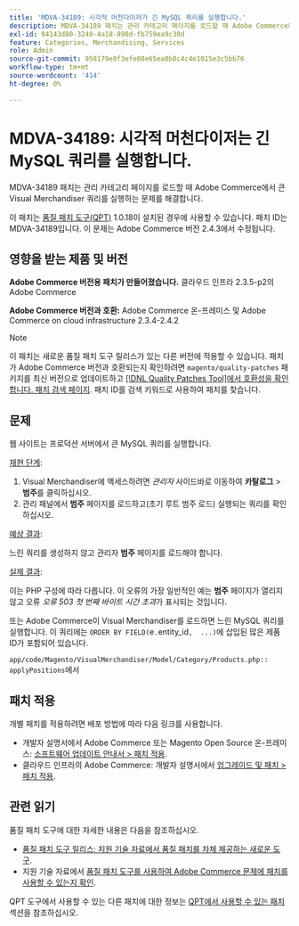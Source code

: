 ```yaml
---
title: 'MDVA-34189: 시각적 머천다이저가 긴 MySQL 쿼리를 실행합니다.'
description: MDVA-34189 패치는 관리 카테고리 페이지를 로드할 때 Adobe Commerce에서 큰 Visual Merchandiser 쿼리를 실행하는 문제를 해결합니다.
exl-id: 94143d80-3240-4a18-890d-fb759ea9c30d
feature: Categories, Merchandising, Services
role: Admin
source-git-commit: 958179e0f3efe08e65ea8b0c4c4e1015e3c5bb76
workflow-type: tm+mt
source-wordcount: '414'
ht-degree: 0%

---
```


# MDVA-34189: 시각적 머천다이저는 긴 MySQL 쿼리를 실행합니다.

MDVA-34189 패치는 관리 카테고리 페이지를 로드할 때 Adobe Commerce에서 큰 Visual Merchandiser 쿼리를 실행하는 문제를 해결합니다.

이 패치는 [품질 패치 도구(QPT)](/help/announcements/adobe-commerce-announcements/magento-quality-patches-released-new-tool-to-self-serve-quality-patches.md) 1.0.18이 설치된 경우에 사용할 수 있습니다. 패치 ID는 MDVA-34189입니다. 이 문제는 Adobe Commerce 버전 2.4.3에서 수정됩니다.

## 영향을 받는 제품 및 버전

**Adobe Commerce 버전용 패치가 만들어졌습니다.** 클라우드 인프라 2.3.5-p2의 Adobe Commerce

**Adobe Commerce 버전과 호환:** Adobe Commerce 온-프레미스 및 Adobe Commerce on cloud infrastructure 2.3.4-2.4.2

>[!NOTE]
>
>이 패치는 새로운 품질 패치 도구 릴리스가 있는 다른 버전에 적용할 수 있습니다. 패치가 Adobe Commerce 버전과 호환되는지 확인하려면 `magento/quality-patches` 패키지를 최신 버전으로 업데이트하고 [[!DNL Quality Patches Tool]에서 호환성을 확인합니다. 패치 검색 페이지](https://devdocs.magento.com/quality-patches/tool.html#patch-grid). 패치 ID를 검색 키워드로 사용하여 패치를 찾습니다.

## 문제

웹 사이트는 프로덕션 서버에서 큰 MySQL 쿼리를 실행합니다.

<u>재현 단계</u>:

1. Visual Merchandiser에 액세스하려면 *관리자* 사이드바로 이동하여 **카탈로그** > **범주**&#x200B;를 클릭하십시오.
1. 관리 패널에서 **범주** 페이지를 로드하고(초기 루트 범주 로드) 실행되는 쿼리를 확인하십시오.

<u>예상 결과</u>:

느린 쿼리를 생성하지 않고 관리자 **범주** 페이지를 로드해야 합니다.

<u>실제 결과</u>:

이는 PHP 구성에 따라 다릅니다. 이 오류의 가장 일반적인 예는 **범주** 페이지가 열리지 않고 오류 *오류 503 첫 번째 바이트 시간 초과*&#x200B;가 표시되는 것입니다.

또는 Adobe Commerce이 Visual Merchandiser를 로드하면 느린 MySQL 쿼리를 실행합니다. 이 쿼리에는 `ORDER BY FIELD(`e`.`entity_id`,  ...)`에 삽입된 많은 제품 ID가 포함되어 있습니다.

`app/code/Magento/VisualMerchandiser/Model/Category/Products.php:: applyPositions`에서

## 패치 적용

개별 패치를 적용하려면 배포 방법에 따라 다음 링크를 사용합니다.

* 개발자 설명서에서 Adobe Commerce 또는 Magento Open Source 온-프레미스: [소프트웨어 업데이트 안내서 > 패치 적용](https://devdocs.magento.com/guides/v2.4/comp-mgr/patching/mqp.html).
* 클라우드 인프라의 Adobe Commerce: 개발자 설명서에서 [업그레이드 및 패치 > 패치 적용](https://devdocs.magento.com/cloud/project/project-patch.html).

## 관련 읽기

품질 패치 도구에 대한 자세한 내용은 다음을 참조하십시오.

* [품질 패치 도구 릴리스: 지원 기술 자료에서 품질 패치를 자체 제공하는 새로운 도구](/help/announcements/adobe-commerce-announcements/magento-quality-patches-released-new-tool-to-self-serve-quality-patches.md).
* 지원 기술 자료에서 [품질 패치 도구를 사용하여 Adobe Commerce 문제에 패치를 사용할 수 있는지 확인](/help/support-tools/patches-available-in-qpt-tool/check-patch-for-magento-issue-with-magento-quality-patches.md).

QPT 도구에서 사용할 수 있는 다른 패치에 대한 정보는 [QPT에서 사용할 수 있는 패치](https://support.magento.com/hc/en-us/sections/360010506631-Patches-available-in-QPT-tool-) 섹션을 참조하십시오.
